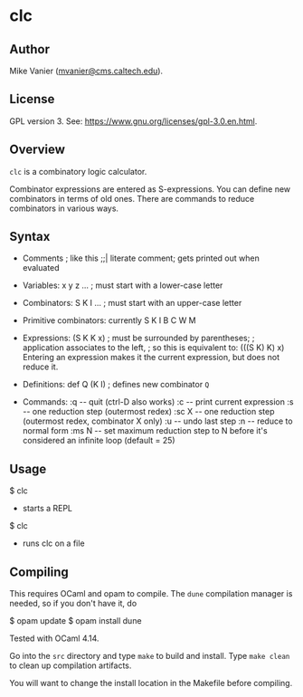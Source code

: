 # clc

## Author

Mike Vanier (mvanier@cms.caltech.edu).

## License

GPL version 3. See: https://www.gnu.org/licenses/gpl-3.0.en.html.

## Overview

`clc` is a combinatory logic calculator.

Combinator expressions are entered as S-expressions.
You can define new combinators in terms of old ones.
There are commands to reduce combinators in various ways.

## Syntax

* Comments
    ; like this
    ;;| literate comment; gets printed out when evaluated

* Variables: 
    x y z ...  ; must start with a lower-case letter

* Combinators: 
    S K I ...  ; must start with an upper-case letter

* Primitive combinators:
    currently S K I B C W M

* Expressions:
    (S K K x)  ; must be surrounded by parentheses;
               ; application associates to the left,
               ; so this is equivalent to: (((S K) K) x)
    Entering an expression makes it the current expression,
    but does not reduce it.

* Definitions:
    def Q (K I)  ; defines new combinator `Q`

* Commands:
    :q     -- quit  (ctrl-D also works)
    :c     -- print current expression
    :s     -- one reduction step (outermost redex)
    :sc X  -- one reduction step (outermost redex, combinator X only)
    :u     -- undo last step
    :n     -- reduce to normal form
    :ms N  -- set maximum reduction step to N before it's considered
              an infinite loop (default = 25)
    
## Usage

$ clc

  - starts a REPL
  
$ clc <filename>

  - runs clc on a file

## Compiling

This requires OCaml and opam to compile.  The `dune` compilation manager
is needed, so if you don't have it, do

$ opam update
$ opam install dune

Tested with OCaml 4.14.

Go into the `src` directory and type `make` to build and install.
Type `make clean` to clean up compilation artifacts.

You will want to change the install location in the Makefile before compiling.

